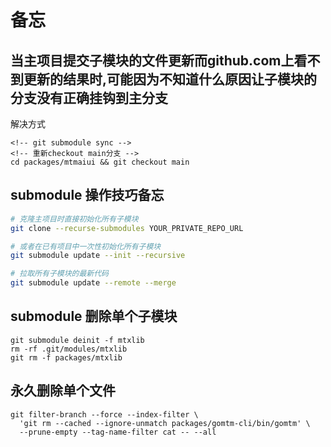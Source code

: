 # 备忘
## 当主项目提交子模块的文件更新而github.com上看不到更新的结果时,可能因为不知道什么原因让子模块的分支没有正确挂钩到主分支
解决方式
```
<!-- git submodule sync -->
<!-- 重新checkout main分支 -->
cd packages/mtmaiui && git checkout main

```

## submodule 操作技巧备忘
```bash
# 克隆主项目时直接初始化所有子模块
git clone --recurse-submodules YOUR_PRIVATE_REPO_URL

# 或者在已有项目中一次性初始化所有子模块
git submodule update --init --recursive

# 拉取所有子模块的最新代码
git submodule update --remote --merge

```

## submodule 删除单个子模块
```
git submodule deinit -f mtxlib
rm -rf .git/modules/mtxlib
git rm -f packages/mtxlib
```
## 永久删除单个文件
```
git filter-branch --force --index-filter \
  'git rm --cached --ignore-unmatch packages/gomtm-cli/bin/gomtm' \
  --prune-empty --tag-name-filter cat -- --all

```
